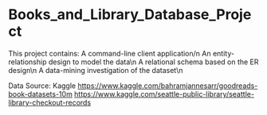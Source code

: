 # Books_and_Library_Database_Project
This project contains:
A command-line client application/n
An entity-relationship design to model the data\n
A relational schema based on the ER design\n
A data-mining investigation of the dataset\n

Data Source: Kaggle
https://www.kaggle.com/bahramjannesarr/goodreads-book-datasets-10m
https://www.kaggle.com/seattle-public-library/seattle-library-checkout-records
